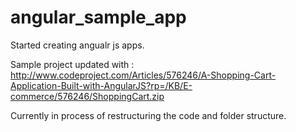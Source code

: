 # angular_sample_app
Started creating angualr js apps.

Sample project updated with :
http://www.codeproject.com/Articles/576246/A-Shopping-Cart-Application-Built-with-AngularJS?rp=/KB/E-commerce/576246/ShoppingCart.zip 

Currently in process of restructuring the code and folder structure.
